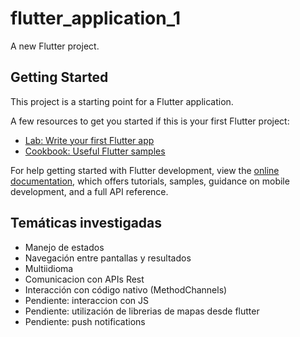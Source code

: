 # flutter_application_1

A new Flutter project.

## Getting Started

This project is a starting point for a Flutter application.

A few resources to get you started if this is your first Flutter project:

- [Lab: Write your first Flutter app](https://docs.flutter.dev/get-started/codelab)
- [Cookbook: Useful Flutter samples](https://docs.flutter.dev/cookbook)

For help getting started with Flutter development, view the
[online documentation](https://docs.flutter.dev/), which offers tutorials,
samples, guidance on mobile development, and a full API reference.

## Temáticas investigadas
- Manejo de estados
- Navegación entre pantallas y resultados
- Multiidioma
- Comunicacion con APIs Rest
- Interacción con código nativo (MethodChannels)
- Pendiente: interaccion con JS
- Pendiente: utilización de librerias de mapas desde flutter
- Pendiente: push notifications
